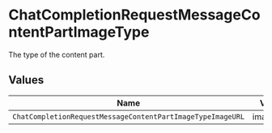 # ChatCompletionRequestMessageContentPartImageType

The type of the content part.


## Values

| Name                                                       | Value                                                      |
| ---------------------------------------------------------- | ---------------------------------------------------------- |
| `ChatCompletionRequestMessageContentPartImageTypeImageURL` | image_url                                                  |